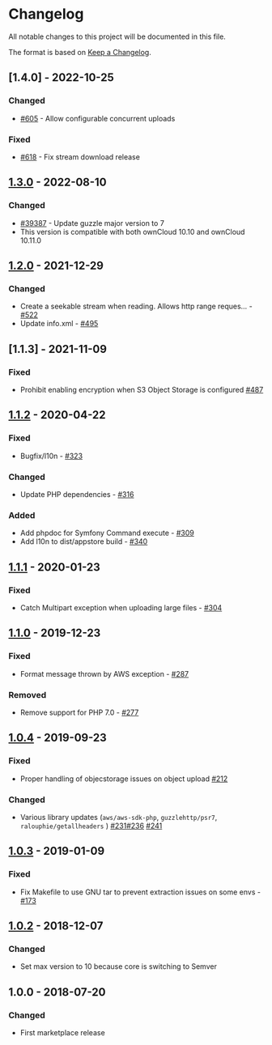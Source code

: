 # Changelog

All notable changes to this project will be documented in this file.

The format is based on [Keep a Changelog](http://keepachangelog.com/en/1.0.0/).

## [1.4.0]  - 2022-10-25

### Changed

- [#605](https://github.com/owncloud/files_primary_s3/pull/605) - Allow configurable concurrent uploads

### Fixed

- [#618](https://github.com/owncloud/files_primary_s3/pull/618) - Fix stream download release


## [1.3.0] - 2022-08-10

### Changed

- [#39387](https://github.com/owncloud/core/issues/39387) - Update guzzle major version to 7
- This version is compatible with both ownCloud 10.10 and ownCloud 10.11.0

## [1.2.0] - 2021-12-29

### Changed

- Create a seekable stream when reading. Allows http range reques… - [#522](https://github.com/owncloud/files_primary_s3/issues/522)
- Update info.xml - [#495](https://github.com/owncloud/files_primary_s3/issues/495)

## [1.1.3] - 2021-11-09

### Fixed

- Prohibit enabling encryption when S3 Object Storage is configured [#487](https://github.com/owncloud/files_primary_s3/issues/487)


## [1.1.2] - 2020-04-22

### Fixed

- Bugfix/l10n - [#323](https://github.com/owncloud/files_primary_s3/issues/323)

### Changed

- Update PHP dependencies - [#316](https://github.com/owncloud/files_primary_s3/issues/316)

### Added

- Add phpdoc for Symfony Command execute - [#309](https://github.com/owncloud/files_primary_s3/issues/309)
- Add l10n to dist/appstore build - [#340](https://github.com/owncloud/files_primary_s3/issues/340)

## [1.1.1] - 2020-01-23

### Fixed

- Catch Multipart exception when uploading large files - [#304](https://github.com/owncloud/files_primary_s3/issues/304)

## [1.1.0] - 2019-12-23

### Fixed

- Format message thrown by AWS exception - [#287](https://github.com/owncloud/files_primary_s3/issues/287)

### Removed

- Remove support for PHP 7.0 - [#277](https://github.com/owncloud/files_primary_s3/issues/277)

## [1.0.4] - 2019-09-23

### Fixed

- Proper handling of objecstorage issues on object upload [#212](https://github.com/owncloud/files_primary_s3/pull/212)

### Changed

- Various library updates (`aws/aws-sdk-php`, `guzzlehttp/psr7`, `ralouphie/getallheaders` ) [#231](https://github.com/owncloud/files_primary_s3/pull/231)[#236](https://github.com/owncloud/files_primary_s3/pull/236) [#241](https://github.com/owncloud/files_primary_s3/pull/241)

## [1.0.3] - 2019-01-09

### Fixed

- Fix Makefile to use GNU tar to prevent extraction issues on some envs - [#173](https://github.com/owncloud/files_primary_s3/pull/174)

## [1.0.2] - 2018-12-07

### Changed

- Set max version to 10 because core is switching to Semver

## 1.0.0 - 2018-07-20

### Changed

- First marketplace release

[Unreleased]: https://github.com/owncloud/files_primary_s3/compare/v1.3.1...master
[1.3.1]: https://github.com/owncloud/files_primary_s3/compare/v1.3.0...v1.4.0
[1.3.0]: https://github.com/owncloud/files_primary_s3/compare/v1.2.0...v1.3.0
[1.2.0]: https://github.com/owncloud/files_primary_s3/compare/v1.1.2...v1.2.0
[1.1.2]: https://github.com/owncloud/files_primary_s3/compare/v1.1.1...v1.1.2
[1.1.1]: https://github.com/owncloud/files_primary_s3/compare/v1.1.0...v1.1.1
[1.1.0]: https://github.com/owncloud/files_primary_s3/compare/v1.0.4...v1.1.0
[1.0.4]: https://github.com/owncloud/files_primary_s3/compare/v1.0.3...v1.0.4
[1.0.3]: https://github.com/owncloud/files_primary_s3/compare/v1.0.2..v1.0.3
[1.0.2]: https://github.com/owncloud/files_primary_s3/compare/v1.0.0..v1.0.2
